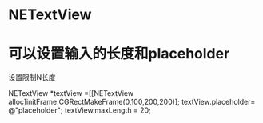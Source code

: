 # NETextView
# 可以设置输入的长度和placeholder
  设置限制N长度

NETextView *textView =[[NETextView alloc]initFrame:CGRectMakeFrame(0,100,200,200)];
textView.placeholder= @"placeholder";
textView.maxLength = 20;
